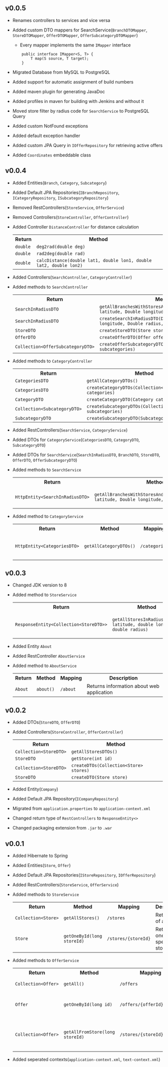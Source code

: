 ## v0.0.5

* Renames controllers to services and vice versa
* Added custom DTO mappers for SearchService(`BranchDTOMapper`, `StoreDTOMapper`, `OfferDTOMapper`, `OfferSubcategoryDTOMapper`)
    * Every mapper implements the same `IMapper` interface
    
    ```
        public interface IMapper<S, T> {
            T map(S source, T target);
        }
    ```

* Migrated Database from MySQL to PostgreSQL
* Added support for automatic assignment of build numbers
* Added maven plugin for generating JavaDoc
* Added profiles in maven for building with Jenkins and without it
* Moved store filter by radius code for `SearchService` to PostgreSQL Query
* Added custom NotFound exceptions
* Added default exception handler
* Added custom JPA Query in `IOfferRepository` for retrieving active offers
* Added `Coordinates` embeddable class

## v0.0.4

* Added Entities(`Branch`, `Category`, `Subcategory`)
* Added Default JPA Repositories(`IBranchRepository`, `ICategoryRepository`, `ISubcategoryRepository`)
* Removed RestControllers(`StoreService`, `OfferService`)
* Removed Controllers(`StoreController`, `OfferController`)
* Added Controller `DistanceController` for distance calculation
    
    <table>
        <tr>
            <th>Return</th>
            <th>Method</th>
        </tr>
        <tr>
            <td><code>double</code></td>
            <td><code>deg2rad(double deg)</code></td>
        </tr>
        <tr>
            <td><code>double</code></td>
            <td><code>rad2deg(double rad)</code></td>
        </tr>
        <tr>
            <td><code>double</code></td>
            <td><code>calcDistance(double lat1, double lon1, double lat2, double lon2)</code></td>
        </tr>
    </table>

* Added Controllers(`SearchController`, `CategoryController`)
* Added methods to `SearchController`
    
    <table>
        <tr>
            <th>Return</th>
            <th>Method</th>
        </tr>
        <tr>
            <td><code>SearchInRadiusDTO</code></td>
            <td><code>getAllBranchesWithStoresAndOffersInRadiusDTO(Double latitude, Double longitude, Double radius)</code></td>
        </tr>
        <tr>
            <td><code>SearchInRadiusDTO</code></td>
            <td><code>createSearchInRadiusDTO(Double latitude, Double longitude, Double radius, Collection&lt;Store&gt; stores)</code></td>
        </tr>
        <tr>
            <td><code>StoreDTO</code></td>
            <td><code>createStoreDTO(Store store)</code></td>
        </tr>
        <tr>
            <td><code>OfferDTO</code></td>
            <td><code>createOfferDTO(Offer offer)</code></td>
        </tr>
        <tr>
            <td><code>Collection&lt;OfferSubcategoryDTO&gt;</code></td>
            <td><code>createOfferSubcategoryDTO(Collection&lt;Subcategory&gt; subcategories)</code></td>
        </tr>
    </table>

* Added methods to `CategoryController`
    
    <table>
        <tr>
            <th>Return</th>
            <th>Method</th>
        </tr>
        <tr>
            <td><code>CategoriesDTO</code></td>
            <td><code>getAllCategoryDTOs()</code></td>
        </tr>
        <tr>
            <td><code>CategoriesDTO</code></td>
            <td><code>createCategoryDTOs(Collection&lt;Category&gt; categories)</code></td>
        </tr>
        <tr>
            <td><code>CategoryDTO</code></td>
            <td><code>createCategoryDTO(Category category)</code></td>
        </tr>
        <tr>
            <td><code>Collection&lt;SubcategoryDTO&gt;</code></td>
            <td><code>createSubcategoryDTOs(Collection&lt;Subcategory&gt; subcategories)</code></td>
        </tr>
        <tr>
            <td><code>SubcategoryDTO</code></td>
            <td><code>createSubcategoryDTO(Subcategory subcategory)</code></td>
        </tr>
    </table>

* Added RestControllers(`SearchService`, `CategoryService`)
* Added DTOs for `CategoryService`(`CategoriesDTO`, `CategoryDTO`, `SubcategoryDTO`)
* Added DTOs for `SearchService`(`SearchInRadiusDTO`, `BranchDTO`, `StoreDTO`, `OfferDTO`, `OfferSubcategoryDTO`)
* Added methods to `SearchService`
    
    <table>
        <tr>
            <th>Return</th>
            <th>Method</th>
            <th>Mapping</th>
        </tr>
        <tr>
            <td><code>HttpEntity&lt;SearchInRadiusDTO&gt;</code></td>
            <td><code>getAllBranchesWithStoresAndOffersInRadius(Double latitude, Double longitude, Double radius)</code></td>
            <td><code>/search_in_radius?latitude=?&longitude=?&radius=?</code></td>
        </tr>
    </table>

* Added method to `CategoryService`
    
    <table>
        <tr>
            <th>Return</th>
            <th>Method</th>
            <th>Mapping</th>
            <th>Description</th>
        </tr>
        <tr>
            <td><code>HttpEntity&lt;CategoriesDTO&gt;</code></td>
            <td><code>getAllCategoryDTOs()</code></td>
            <td><code>/categories</code></td>
            <td>Returns list of all categories with subcategories</td>
        </tr>
    </table>

## v0.0.3

* Changed JDK version to 8
* Added method to `StoreService`
    
    <table>
        <tr>
            <th>Return</th>
            <th>Method</th>
            <th>Mapping</th>
            <th>Description</th>
        </tr>
        <tr>
            <td><code>ResponseEntity&lt;Collection&lt;StoreDTO&gt;&gt;</code></td>
            <td><code>getAllStoresInRadius(double latitude, double longitude, double radius)</code></td>
            <td><code>/stores?latitude=?&longitude=?&radius=?</code></td>
            <td>Returns list of all stores in a specific radius</td>
        </tr>
    </table>

* Added Entity `About`
* Added RestController `AboutService`
* Added method to `AboutService`
    
    <table>
        <tr>
            <th>Return</th>
            <th>Method</th>
            <th>Mapping</th>
            <th>Description</th>
        </tr>
        <tr>
            <td><code>About</code></td>
            <td><code>about()</code></td>
            <td><code>/about</code></td>
            <td>Returns information about web application</td>
        </tr>
    </table>

## v0.0.2

* Added DTOs(`StoreDTO`, `OfferDTO`)
* Added Controllers(`StoreController`, `OfferController`)
    
    <table>
        <tr>
            <th>Return</th>
            <th>Method</th>
        </tr>
        <tr>
            <td><code>Collection&lt;StoreDTO&gt;</code></td>
            <td><code>getAllStoresDTOs()</code></td>
        </tr>
        <tr>
            <td><code>StoreDTO</code></td>
            <td><code>getStore(int id)</code></td>
        </tr>
        <tr>
            <td><code>Collection&lt;StoreDTO&gt;</code></td>
            <td><code>createDTOs(Collection&lt;Store&gt; stores)</code></td>
        </tr>
        <tr>
            <td><code>StoreDTO</code></td>
            <td><code>createDTO(Store store)</code></td>
        </tr>
    </table>

* Added Entity(`Company`)
* Added Default JPA Repository(`ICompanyRepository`)
* Migrated from `application.properties` to `application-context.xml`
* Changed return type of `RestControllers` to `ResponseEntity<>`
* Changed packaging extension from `.jar` to `.war`

## v0.0.1

* Added Hibernate to Spring
* Added Entities(`Store`, `Offer`)
* Added Default JPA Repositories(`IStoreRepository`, `IOfferRepository`)
* Added RestControllers(`StoreService`, `OfferService`)
* Added methods to `StoreService`
    
    <table>
        <tr>
            <th>Return</th>
            <th>Method</th>
            <th>Mapping</th>
            <th>Description</th>
        </tr>
        <tr>
            <td><code>Collection&lt;Store&gt;</code></td>
            <td><code>getAllStores()</code></td>
            <td><code>/stores</code></td>
            <td>Returns list of all stores</td>
        </tr>
        <tr>
            <td><code>Store</code></td>
            <td><code>getOneById(long storeId)</code></td>
            <td><code>/stores/{storeId}</code></td>
            <td>Returns one specific store by Id</td>
        </tr>
    </table>

* Added methods to `OfferService`
    
    <table>
        <tr>
            <th>Return</th>
            <th>Method</th>
            <th>Mapping</th>
            <th>Description</th>
        </tr>
        <tr>
            <td><code>Collection&lt;Offer&gt;</code></td>
            <td><code>getAll()</code></td>
            <td><code>/offers</code></td>
            <td>Returns list of all offers</td>
        </tr>
        <tr>
            <td><code>Offer</code></td>
            <td><code>getOneById(long id)</code></td>
            <td><code>/offers/{offerId}</code></td>
            <td>Returns one specific offer by Id</td>
        </tr>
        <tr>
            <td><code>Collection&lt;Offer&gt;</code></td>
            <td><code>getAllFromStore(long storeId)</code></td>
            <td><code>/stores/{storeId}/offers</code></td>
            <td>Returns list of all offers that belongs to one store</td>
        </tr>
    </table>

* Added seperated contexts(`application-context.xml`, `text-context.xml`)

